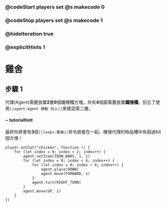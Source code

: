 ### @codeStart players set @s makecode 0
### @codeStop players set @s makecode 1

### @hideIteration true 
### @explicitHints 1


# 雞舍

## 步驟 1
代理(Agent)需要放置**2**層**9**個鐵柵欄方塊。共有**4**個面需要放置**鐵柵欄**。別忘了使用``||agent:Agent 移動 向上||``來建造第二層。

#### ~ tutorialhint
最終你將會有**3**個``||loops:重複||``命令嵌套在一起。確保代理的物品槽中有超過64個方塊！

```ghost
player.onChat("chicken", function () {
    for (let index = 0; index < 2; index++) {
        agent.setItem(IRON_BARS, 1, 1)
        for (let index = 0; index < 4; index++) {
            for (let index = 0; index < 9; index++) {
                agent.place(DOWN)
                agent.move(FORWARD, 1)
            }
            agent.turn(RIGHT_TURN)
        }
        agent.move(UP, 1)
    }
})
```
